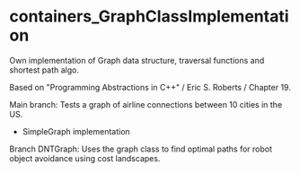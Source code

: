 # containers_GraphClassImplementation
Own implementation of Graph data structure, traversal functions and shortest path algo.

Based on "Programming Abstractions in C++" / Eric S. Roberts / Chapter 19.

Main branch:
Tests a graph of airline connections between 10 cities in the US.
* SimpleGraph implementation

Branch DNTGraph:
Uses the graph class to find optimal paths for robot object avoidance using cost landscapes.
